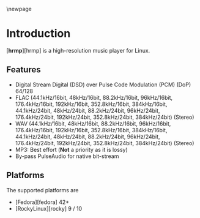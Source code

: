 \newpage

# Introduction

[**hrmp**][hrmp] is a high-resolution music player for Linux.

## Features

* Digital Stream Digital (DSD) over Pulse Code Modulation (PCM) (DoP) 64/128
* FLAC (44.1kHz/16bit, 48kHz/16bit, 88.2kHz/16bit, 96kHz/16bit, 176.4kHz/16bit, 192kHz/16bit, 352.8kHz/16bit, 384kHz/16bit, 44.1kHz/24bit, 48kHz/24bit, 88.2kHz/24bit, 96kHz/24bit, 176.4kHz/24bit, 192kHz/24bit, 352.8kHz/24bit, 384kHz/24bit) (Stereo)
* WAV (44.1kHz/16bit, 48kHz/16bit, 88.2kHz/16bit, 96kHz/16bit, 176.4kHz/16bit, 192kHz/16bit, 352.8kHz/16bit, 384kHz/16bit, 44.1kHz/24bit, 48kHz/24bit, 88.2kHz/24bit, 96kHz/24bit, 176.4kHz/24bit, 192kHz/24bit, 352.8kHz/24bit, 384kHz/24bit) (Stereo)
* MP3: Best effort (**Not** a priority as it is lossy)
* By-pass PulseAudio for native bit-stream

## Platforms

The supported platforms are

* [Fedora][fedora] 42+
* [RockyLinux][rocky] 9 / 10
